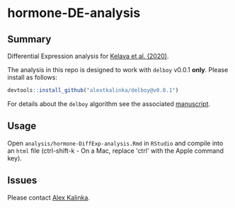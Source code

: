 # hormone-DE-analysis

## Summary

Differential Expression analysis for [Kelava et al. (2020)]().

The analysis in this repo is designed to work with `delboy` v0.0.1 **only**. Please install as follows:

```r
devtools::install_github("alextkalinka/delboy@v0.0.1")
```

For details about the `delboy` algorithm see the associated [manuscript]().

## Usage

Open `analysis/hormone-DiffExp-analysis.Rmd` in `RStudio` and compile into an `html` file (ctrl-shift-k - On a Mac, replace 'ctrl' with the Apple command key).

## Issues

Please contact [Alex Kalinka](mailto:alex.t.kalinka@gmail.com).
